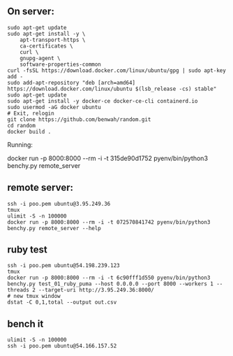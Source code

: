 ## On server:

```
sudo apt-get update
sudo apt-get install -y \
    apt-transport-https \
    ca-certificates \
    curl \
    gnupg-agent \
    software-properties-common
curl -fsSL https://download.docker.com/linux/ubuntu/gpg | sudo apt-key add -
sudo add-apt-repository "deb [arch=amd64] https://download.docker.com/linux/ubuntu $(lsb_release -cs) stable"
sudo apt-get update
sudo apt-get install -y docker-ce docker-ce-cli containerd.io
sudo usermod -aG docker ubuntu
# Exit, relogin
git clone https://github.com/benwah/random.git
cd random
docker build .
```

Running:

docker run -p 8000:8000 --rm -i -t 315de90d1752 pyenv/bin/python3 benchy.py remote_server



## remote server:

```
ssh -i poo.pem ubuntu@3.95.249.36
tmux
ulimit -S -n 100000
docker run -p 8000:8000 --rm -i -t 072570841742 pyenv/bin/python3 benchy.py remote_server --help
```

## ruby test

```
ssh -i poo.pem ubuntu@54.198.239.123
tmux
docker run -p 8000:8000 --rm -i -t 6c90fff1d550 pyenv/bin/python3 benchy.py test_01_ruby_puma --host 0.0.0.0 --port 8000 --workers 1 --threads 2 --target-uri http://3.95.249.36:8000/
# new tmux window
dstat -C 0,1,total --output out.csv
```

## bench it

```
ulimit -S -n 100000
ssh -i poo.pem ubuntu@54.166.157.52

```
